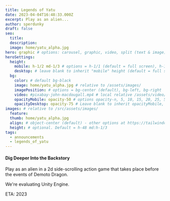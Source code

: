 ```yaml
---
title: Legends of Yatu
date: 2023-04-04T16:48:33.000Z
excerpt: Play as an alien...
author: sperdunky
draft: false
seo:
  title:
  description:
  image: home/yatu_alpha.jpg
hero: graphic # options: carousel, graphic, video, split (text & image)
heroSettings:
  height:
    mobile: h-1/2 md-1/3 # options = h-1/1 (default = full screen), h-1/2, h-1/3, h-3/4, h-9/10, h-48 (12rem, 192px), h-56 (14rem, 224px), h-64 (16rem, 256px)
    desktop: # leave blank to inherit "mobile" height (default = full screen)
  bg:
    color: # default bg-black
    image: home/yatu_alpha.jpg # relative to /assets/images/
    imagePosition: # options = bg-center (default), bg-left, bg-right
    video: #pixabay-john-macdougall.mp4 # local relative /assets/video/, or full https://... if remote?
    opacityMobile: opacity-50 # options opacity-n, 5, 10, 15, 20, 25, 50, 75, 100 (default)
    opacityDesktop: opacity-75 # Leave blank to inherit opacityMobile, use same options as opacityMobile
images: # relative to /src/assets/images/
  feature:
  thumb: home/yatu_alpha.jpg
  align: # object-center (default) - other options at https://tailwindcss.com/docs/object-position
  height: # optional. Default = h-48 md:h-1/3
tags:
  - announcements
  - legends_of_yatu
---
```


#### Dig Deeper Into the Backstory

Play as an alien in a 2d side-scrolling action game that takes place before the events of Demoto Dragon.

We're evaluating Unity Engine.

ETA: 2023